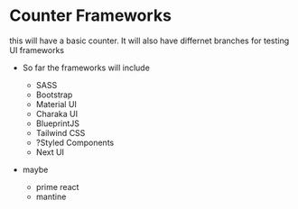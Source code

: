 # Counter Frameworks

 this will have a basic counter. It will also have differnet branches for testing UI frameworks

+ So far the frameworks will include
  - SASS
  - Bootstrap
  - Material UI
  - Charaka UI
  - BlueprintJS
  - Tailwind CSS
  - ?Styled Components
  - Next UI

+ maybe 
  - prime react
  - mantine